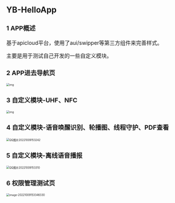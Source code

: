 ## YB-HelloApp

### 1 APP概述

基于apicloud平台，使用了aui/swipper等第三方组件来完善样式。

主要是用于测试自己开发的一些自定义模块。



### 2 APP进去导航页

<img src="https://yuanbao-oss.oss-cn-shenzhen.aliyuncs.com/img/public_imgs/PicGo/202210091531913.jpg" alt="img" style="zoom: 50%;" />



### 3 自定义模块-UHF、NFC

<img src="https://yuanbao-oss.oss-cn-shenzhen.aliyuncs.com/img/public_imgs/PicGo/202210091531329.jpg" alt="img" style="zoom:50%;" />



### 4 自定义模块-语音唤醒识别、轮播图、线程守护、PDF查看

<img src="https://yuanbao-oss.oss-cn-shenzhen.aliyuncs.com/img/public_imgs/PicGo/202210091532549.jpg" alt="QQ图片20221009153242" style="zoom:50%;" />



### 5 自定义模块-离线语音播报

<img src="https://yuanbao-oss.oss-cn-shenzhen.aliyuncs.com/img/public_imgs/PicGo/202210091533938.jpg" alt="QQ图片20221009153310" style="zoom:50%;" />



### 6 权限管理测试页

<img src="https://yuanbao-oss.oss-cn-shenzhen.aliyuncs.com/img/public_imgs/PicGo/202210091533598.png" alt="image-20221009153346330" style="zoom:50%;" />


